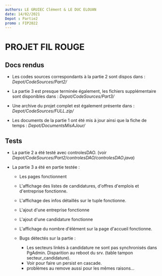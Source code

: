 ```yaml
---
authors: LE GRUIEC Clément & LE DUC ELOUAN
date: 14/02/2021
Depot : Partie2
promo : FIP2022
---
```


# PROJET FIL ROUGE

## Docs rendus

- Les codes sources correspondants à la partie 2 sont dispos dans :
_Depot/CodeSources/Part2/_

- La partie 3 est presque terminée également, les fichiers supplémentaire sont disponibles dans : 
_Depot/CodeSources/Part3/_

- Une archive du projet complet est également présente dans :
_Depot/CodeSources/FULL.zip/_

- Les documents de la partie 1 ont été mis à jour ainsi que la fiche de temps :
_Depot/DocumentsMisAJour/_


## Tests

- La partie 2 a été testé avec controlesDAO.
(voir _Depot/CodeSources/Part2/controlesDAO/controlesDAO.java_)

- La partie 3 a été en partie testée :
	- Les pages fonctionnent
	- L'affichage des listes de candidatures, d'offres d'emplois  et d'entreprise fonctionne.
	- L'affichage des infos détaillés sur le tuple fonctionne.
	- L'ajout d'une entreprise fonctionne
	- L'ajout d'une candidature fonctionne
	- L'affichage du nombre d'élément sur la page d'accueil fonctionne.
	
	
	- Bugs détectés sur la partie :
		- Les secteurs linkés à candidature ne sont pas synchronisés dans PgAdmin. Disparition au reboot du srv. (table tampon secteur_candidature).
		- Voir pour faire un persist en cascade.
		- problèmes au remove aussi pour les mêmes raisons...





 

